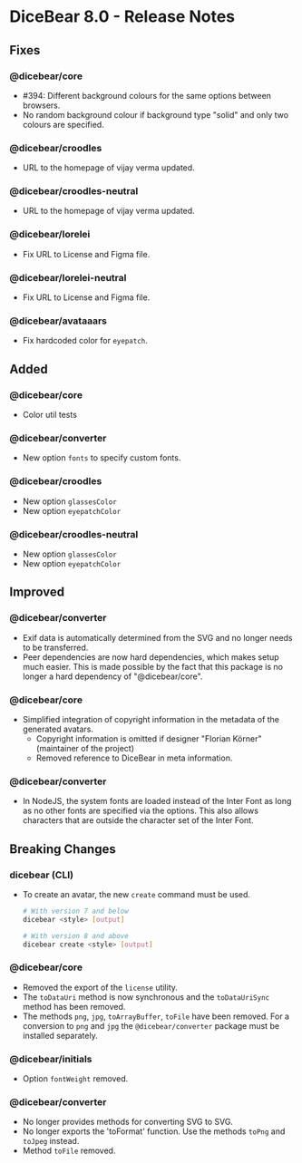 # DiceBear 8.0 - Release Notes

## Fixes

### @dicebear/core

-   #394: Different background colours for the same options between browsers.
-   No random background colour if background type "solid" and only two colours are specified.

### @dicebear/croodles

-   URL to the homepage of vijay verma updated.

### @dicebear/croodles-neutral

-   URL to the homepage of vijay verma updated.

### @dicebear/lorelei

-   Fix URL to License and Figma file.

### @dicebear/lorelei-neutral

-   Fix URL to License and Figma file.

### @dicebear/avataaars

-   Fix hardcoded color for `eyepatch`.

## Added

### @dicebear/core

-   Color util tests

### @dicebear/converter

-   New option `fonts` to specify custom fonts.

### @dicebear/croodles

-   New option `glassesColor`
-   New option `eyepatchColor`

### @dicebear/croodles-neutral

-   New option `glassesColor`
-   New option `eyepatchColor`

## Improved

### @dicebear/converter

-   Exif data is automatically determined from the SVG and no longer needs to be transferred.
-   Peer dependencies are now hard dependencies, which makes setup much easier. This is made possible by the fact that
    this package is no longer a hard dependency of "@dicebear/core".

### @dicebear/core

-   Simplified integration of copyright information in the metadata of the generated avatars.
    -   Copyright information is omitted if designer "Florian Körner" (maintainer of the project)
    -   Removed reference to DiceBear in meta information.

### @dicebear/converter

-   In NodeJS, the system fonts are loaded instead of the Inter Font as long as no other fonts are specified via the
    options. This also allows characters that are outside the character set of the Inter Font.

## Breaking Changes

### dicebear (CLI)

-   To create an avatar, the new `create` command must be used.

    ```bash
    # With version 7 and below
    dicebear <style> [output]

    # With version 8 and above
    dicebear create <style> [output]
    ```

### @dicebear/core

-   Removed the export of the `license` utility.
-   The `toDataUri` method is now synchronous and the `toDataUriSync` method has been removed.
-   The methods `png`, `jpg`, `toArrayBuffer`, `toFile` have been removed. For a conversion to `png` and `jpg` the
    `@dicebear/converter` package must be installed separately.

### @dicebear/initials

-   Option `fontWeight` removed.

### @dicebear/converter

-   No longer provides methods for converting SVG to SVG.
-   No longer exports the 'toFormat' function. Use the methods `toPng` and `toJpeg` instead.
-   Method `toFile` removed.
